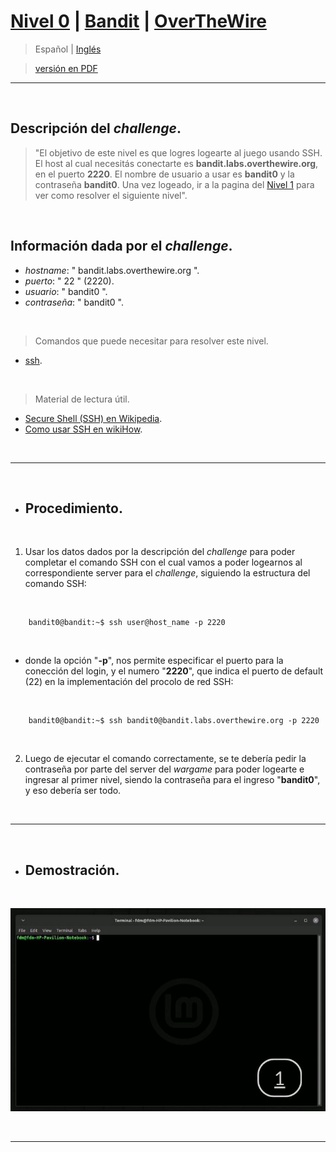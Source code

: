 
# [Nivel 0](https://overthewire.org/wargames/bandit/bandit0.html) | [Bandit](https://github.com/frandausmeier/CTF_Write-Ups/tree/main/OverTheWire/Bandit) | [OverTheWire](https://github.com/frandausmeier/CTF_Write-Ups/blob/main/OverTheWire/README.es.md)

> Español | [Inglés](https://github.com/frandausmeier/CTF_Write-Ups/blob/main/OverTheWire/Bandit/Level_0/level-0_bandit_overthewire_eng.md) 

> [versión en PDF](https://github.com/frandausmeier/CTF_Write-Ups/blob/main/OverTheWire/Bandit/Level_0/nivel-0_bandit_overthewire_esp.pdf)

-----
<br>

## Descripción del _challenge_.

> "El objetivo de este nivel es que logres logearte al juego usando SSH. El host al cual necesitás conectarte es **bandit.labs.overthewire.org**, en el puerto **2220**. El nombre de usuario a usar es **bandit0** y la contraseña **bandit0**. Una vez logeado, ir a la pagina del [Nivel 1](https://overthewire.org/wargames/bandit/bandit1.html) para ver como resolver el siguiente nivel".

<br>

## Información dada por el _challenge_.

- _hostname_: " bandit.labs.overthewire.org ".
- _puerto_: " 22 " (2220).
- _usuario_: " bandit0 ".
- _contraseña_: " bandit0 ".

<br>

> Comandos que puede necesitar para resolver este nivel.
- [ssh](https://www.wikihow.com/Use-SSH).

<br>

> Material de lectura útil.
- [Secure Shell (SSH) en Wikipedia](https://en.wikipedia.org/wiki/Secure_Shell).
- [Como usar SSH en wikiHow](https://www.wikihow.com/Use-SSH).

<br>

-----

<br>

- ## Procedimiento.

<br>

1. Usar los datos dados por la descripción del _challenge_ para poder completar el comando SSH con el cual vamos a poder logearnos al correspondiente server para el _challenge_, siguiendo la estructura del comando SSH:

<br>

```
	bandit0@bandit:~$ ssh user@host_name -p 2220
```

<br>

* donde la opción "**-p**", nos permite especificar el puerto para la conección del login, y el numero "**2220**", que indica el puerto de default (22) en la implementación del procolo de red SSH:

<br>

``` 
	bandit0@bandit:~$ ssh bandit0@bandit.labs.overthewire.org -p 2220 
```

<br>

2. Luego de ejecutar el comando correctamente, se te debería pedir la contraseña por parte del server del _wargame_ para poder logearte e ingresar al primer nivel, siendo la contraseña para el ingreso "**bandit0**", y eso debería ser todo. 

<br>

-----

<br>

- ## Demostración.

<br>

<p align="center">
  <img src="./attachments/level-0_bandit_overthewire.gif" />
</p>

<br>

-----
